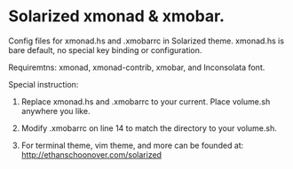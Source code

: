 Solarized xmonad & xmobar.
================================

Config files for xmonad.hs and .xmobarrc in Solarized theme. xmonad.hs is bare default, no special key binding or configuration.

Requiremtns:
xmonad, xmonad-contrib, xmobar, and Inconsolata font.

Special instruction:

1. Replace xmonad.hs and .xmobarrc to your current. Place volume.sh anywhere you like.

2. Modify .xmobarrc on line 14 to match the directory to your volume.sh.

3. For terminal theme, vim theme, and more can be founded at: http://ethanschoonover.com/solarized
